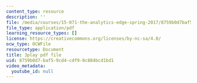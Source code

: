 ```yaml
---
content_type: resource
description: ''
file: /media/courses/15-071-the-analytics-edge-spring-2017/8759b0d7baf59cd4cdf90c884bcd1bd1_2Yl5IkDMoUU.pdf
file_type: application/pdf
learning_resource_types: []
license: https://creativecommons.org/licenses/by-nc-sa/4.0/
ocw_type: OCWFile
resourcetype: Document
title: 3play pdf file
uid: 8759b0d7-baf5-9cd4-cdf9-0c884bcd1bd1
video_metadata:
  youtube_id: null
---
```

